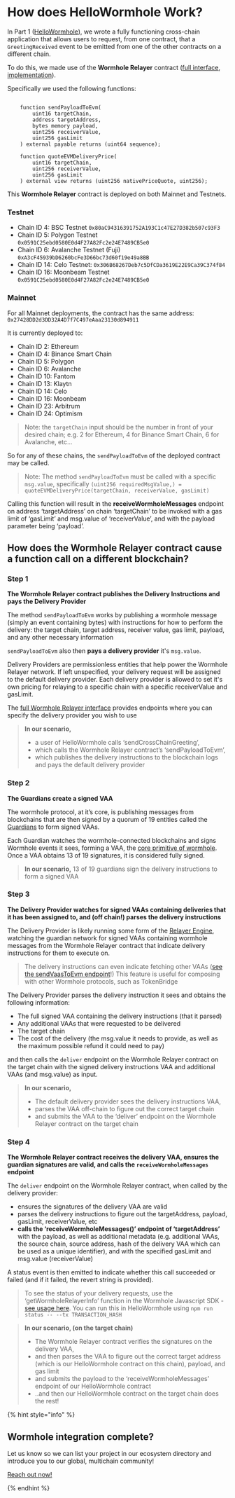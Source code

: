 # How does HelloWormhole Work?

In Part 1 ([HelloWormhole](./README.md)), we wrote a fully functioning cross-chain application that allows users to request, from one contract, that a `GreetingReceived` event to be emitted from one of the other contracts on a different chain. 

To do this, we made use of the **Wormhole Relayer** contract ([full interface](https://github.com/wormhole-foundation/wormhole/blob/main/ethereum/contracts/interfaces/relayer/IWormholeRelayer.sol), [implementation](https://github.com/wormhole-foundation/wormhole/blob/main/ethereum/contracts/relayer/wormholeRelayer/WormholeRelayer.sol)). 

Specifically we used the following functions:

```solidity

    function sendPayloadToEvm(
        uint16 targetChain,
        address targetAddress,
        bytes memory payload,
        uint256 receiverValue,
        uint256 gasLimit
    ) external payable returns (uint64 sequence);

    function quoteEVMDeliveryPrice(
        uint16 targetChain,
        uint256 receiverValue,
        uint256 gasLimit
    ) external view returns (uint256 nativePriceQuote, uint256);
```

This **Wormhole Relayer** contract is deployed on both Mainnet and Testnets.

### Testnet

- Chain ID 4: BSC Testnet `0x80aC94316391752A193C1c47E27D382b507c93F3`
- Chain ID 5: Polygon Testnet `0x0591C25ebd0580E0d4F27A82Fc2e24E7489CB5e0`
- Chain ID 6: Avalanche Testnet (Fuji) `0xA3cF45939bD6260bcFe3D66bc73d60f19e49a8BB`
- Chain ID 14: Celo Testnet: `0x306B68267Deb7c5DfCDa3619E22E9Ca39C374f84`
- Chain ID 16: Moonbeam Testnet  `0x0591C25ebd0580E0d4F27A82Fc2e24E7489CB5e0`

### Mainnet

For all Mainnet deployments, the contract has the same address: `0x27428DD2d3DD32A4D7f7C497eAaa23130d894911`

It is currently deployed to: 

- Chain ID 2: Ethereum
- Chain ID 4: Binance Smart Chain
- Chain ID 5: Polygon
- Chain ID 6: Avalanche
- Chain ID 10: Fantom
- Chain ID 13: Klaytn
- Chain ID 14: Celo
- Chain ID 16: Moonbeam
- Chain ID 23: Arbitrum
- Chain ID 24: Optimism

> Note: the `targetChain` input should be the number in front of your desired chain; e.g. 2 for Ethereum, 4 for Binance Smart Chain, 6 for Avalanche, etc...

So for any of these chains, the `sendPayloadToEvm` of the deployed contract may be called. 

> Note: The method `sendPayloadToEvm` must be called with a specific `msg.value`, specifically `(uint256 requiredMsgValue,) = quoteEVMDeliveryPrice(targetChain, receiverValue, gasLimit)`

Calling this function will result in the **receiveWormholeMessages** endpoint on address ‘targetAddress’ on chain ‘targetChain’ to be invoked with a gas limit of ‘gasLimit’ and msg.value of ‘receiverValue’, and with the payload parameter being ‘payload’. 

## How does the Wormhole Relayer contract cause a function call on a different blockchain?

### Step 1

**The Wormhole Relayer contract publishes the Delivery Instructions and pays the Delivery Provider**

The method `sendPayloadToEvm` works by publishing a wormhole message (simply an event containing bytes) with instructions for how to perform the delivery: the target chain, target address, receiver value, gas limit, payload, and any other necessary information

`sendPayloadToEvm` also then **pays a delivery provider** it's `msg.value`.

Delivery Providers are permissionless entities that help power the Wormhole Relayer network. If left unspecified, your delivery request will be assigned to the default delivery provider. Each delivery provider is allowed to set it's own pricing for relaying to a specific chain with a specific receiverValue and gasLimit. 

The [full Wormhole Relayer interface](https://github.com/wormhole-foundation/wormhole/blob/main/ethereum/contracts/interfaces/relayer/IWormholeRelayer.sol) provides endpoints where you can specify the delivery provider you wish to use

> **In our scenario,** 
>
> - a user of HelloWormhole calls ‘sendCrossChainGreeting’,
> - which calls the Wormhole Relayer contract’s ‘sendPayloadToEvm’,
> - which publishes the delivery instructions to the blockchain logs and pays the default delivery provider

### Step 2

**The Guardians create a signed VAA**

The wormhole protocol, at it’s core, is publishing messages from blockchains that are then signed by a quorum of 19 entities called the [Guardians](https://docs.wormhole.com/wormhole/explore-wormhole/guardian) to form signed VAAs. 

Each Guardian watches the wormhole-connected blockchains and signs Wormhole events it sees, forming a VAA, the [core primitive of wormhole](https://docs.wormhole.com/wormhole/explore-wormhole/vaa). Once a VAA obtains 13 of 19 signatures, it is considered fully signed. 

> **In our scenario,** 13 of 19 guardians sign the delivery instructions to form a signed VAA


### Step 3

**The Delivery Provider watches for signed VAAs containing deliveries that it has been assigned to, and (off chain!) parses the delivery instructions**

The Delivery Provider is likely running some form of the [Relayer Engine](https://github.com/wormhole-foundation/relayer-engine), watching the guardian network for signed VAAs containing wormhole messages from the Wormhole Relayer contract that indicate delivery instructions for them to execute on. 

> The delivery instructions can even indicate fetching other VAAs ([see the sendVaasToEvm endpoint](https://github.com/wormhole-foundation/wormhole/blob/main/ethereum/contracts/interfaces/relayer/IWormholeRelayer.sol#L119)!) This feature is useful for composing with other Wormhole protocols, such as TokenBridge

The Delivery Provider parses the delivery instruction it sees and obtains the following information:

- The full signed VAA containing the delivery instructions (that it parsed)
- Any additional VAAs that were requested to be delivered
- The target chain
- The cost of the delivery (the msg.value it needs to provide, as well as the maximum possible refund it could need to pay)

and then calls the `deliver` endpoint on the Wormhole Relayer contract on the target chain with the signed delivery instructions VAA and additional VAAs (and msg.value) as input. 

> **In our scenario,** 
>
> - The default delivery provider sees the delivery instructions VAA,
> - parses the VAA off-chain to figure out the correct target chain
> - and submits the VAA to the ‘deliver’ endpoint on the Wormhole Relayer contract on the target chain

### Step 4

**The Wormhole Relayer contract receives the delivery VAA, ensures the guardian signatures are valid, and calls the `receiveWormholeMessages` endpoint**

The `deliver` endpoint on the Wormhole Relayer contract, when called by the delivery provider:

- ensures the signatures of the delivery VAA are valid
- parses the delivery instructions to figure out the targetAddress, payload, gasLimit, receiverValue, etc
- **calls the ‘receiveWormholeMessages()’ endpoint of ‘targetAddress’** with the payload, as well as additional metadata (e.g. additional VAAs, the source chain, source address, hash of the delivery VAA which can be used as a unique identifier), and with the specified gasLimit and msg.value (receiverValue)

A status event is then emitted to indicate whether this call succeeded or failed (and if it failed, the revert string is provided). 

> To see the status of your delivery requests, use the ‘getWormholeRelayerInfo’ function in the Wormhole Javascript SDK - [see usage here](https://github.com/wormhole-foundation/hello-wormhole/blob/main/ts-scripts/getStatus.ts). You can run this in HelloWormhole using `npm run status -- --tx TRANSACTION_HASH`



> **In our scenario, (on the target chain)** 
>
>- The Wormhole Relayer contract verifies the signatures on the delivery VAA,
>- and then parses the VAA to figure out the correct target address (which is our HelloWormhole contract on this chain), payload, and gas limit
>- and submits the payload to the ‘receiveWormholeMessages’ endpoint of our HelloWormhole contract
>- ..and then our HelloWormhole contract on the target chain does the rest!

{% hint style="info" %}

## Wormhole integration complete?

Let us know so we can list your project in our ecosystem directory and introduce you to our global, multichain community!

[Reach out now!](https://forms.clickup.com/45049775/f/1aytxf-10244/JKYWRUQ70AUI99F32Q)

{% endhint %}

